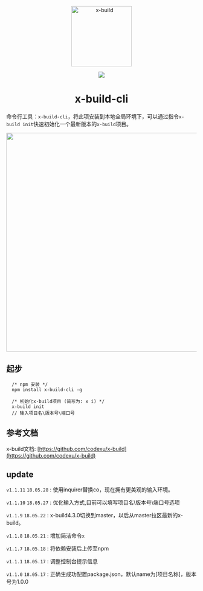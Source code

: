 <p align="center"><img width="160" src="https://github.com/codexu/x-build/blob/x-build4.1/src/assets/images/logo.png?raw=true" alt="x-build"></p>

<p align="center">
  <img src="https://img.shields.io/badge/version-1.1.11-blue.svg">
</p>

<h1 align="center">x-build-cli</h1>

命令行工具：`x-build-cli`，将此项安装到本地全局环境下，可以通过指令`x-build init`快速初始化一个最新版本的`x-build`项目。

<p align="center">
  <img width="580" src="https://github.com/codexu/_images/blob/master/x-bulid/x-build-cli.gif?raw=true">
</p>

## 起步

```
  /* npm 安装 */
  npm install x-build-cli -g
```

```
  /* 初始化x-build项目 (简写为: x i) */
  x-build init
  // 输入项目名\版本号\端口号
```

## 参考文档

x-build文档: [https://github.com/codexu/x-build](https://github.com/codexu/x-build)

## update

`v1.1.11` `18.05.28` : 使用inquirer替换co，现在拥有更美观的输入环境。

`v1.1.10` `18.05.27` : 优化输入方式,目前可以填写项目名\版本号\端口号选项

`v1.1.9` `18.05.22` : x-build4.3.0切换到master，以后从master拉区最新的x-build。

`v1.1.8` `18.05.21` : 增加简洁命令`x`

`v1.1.7` `18.05.18` : 将依赖安装后上传至npm

`v1.1.1` `18.05.17` : 调整控制台提示信息

`v1.1.0` `18.05.17` : 正确生成功配置package.json，默认name为[项目名称]，版本号为1.0.0